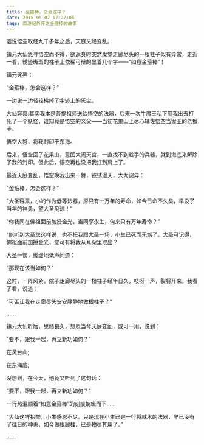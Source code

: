 ```yaml
---
title: 金箍棒，怎会这样？ 
date: 2018-05-07 17:27:06
tags: 西游记外传之金箍棒的故事
---
```



话说悟空取经九千多年之后，天庭又经变乱。

镇元大仙急寻悟空而不得，欲返身时突然发觉走廊尽头的一根柱子似有异常，走近一看，锈迹斑斑的柱子上依稀可辩的显着几个字——“如意金箍棒”！

镇元诧异：

“金箍棒，怎会这样？”

一边说一边轻轻拂掉了字迹上的灰尘。

大仙容禀:其实我本是菩提祖师送给悟空的法器，后来一次牛魔王私下用我出去打死了一个妖怪，谁知竟是悟空的义父——当初花果山上尽心辅佐悟空当猴王的老猴子。

悟空大怒，将我封印于东海。

后来，悟空回了花果山，意图大闹天宫，一直找不到趁手的兵器，就到海底来解除了我的封印。但此后，悟空再也没把我扛到肩上了。

最近天庭变乱，悟空唤我出来一舞，铁锈漫天，大为诧异：

“金箍棒，怎会这样？”

“大圣容禀，小的作为低等法器，原只有一万年的寿命，如今已命不久矣，早没了当年的神勇，望大圣见谅！”

“你我同在佛祖面前加授金光，当同享永生，何来只有万年寿命？”

“能听到大圣您这样说，也不枉我跟大圣一场，小生已死而无憾了。大圣可记得，佛祖面前加授金光，您可有将我从耳朵里取出？

大圣一愣，缓缓地低声问道：

“那现在该当如何？”

这时，一阵风紧，院子走廊尽头的一根柱子经年日久，吱呀一声，裂将开来。我看了看，说道：

“可否让我在走廊尽头安安静静地做根柱子？”

......

镇元大仙听后，思绪良久，想及当今天庭变乱，或可一用，说到：

“要不，跟我一起，再立新功如何？”

在灵台山;

在东海底;

没想到，在今天，他竟又听到了这句话：

“要不，跟我一起，再立新功如何？”

一行热泪顺着“如意金箍棒”的刻痕蜿蜒而下......

“大仙这样抬举，小生感恩不尽。只是现在小生已是一行将就木的法器，早已没有了往日的神勇，如今做根廊柱，已是物尽其用了。”

......